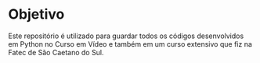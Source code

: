 # Objetivo

Este repositório é utilizado para guardar todos os códigos desenvolvidos em Python no Curso em Vídeo e também em um curso extensivo que fiz na Fatec de São Caetano do Sul.
